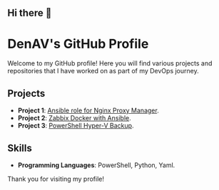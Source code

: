 ## Hi there 👋

<!--
**DenAV/DenAV** is a ✨ _special_ ✨ repository because its `README.md` (this file) appears on your GitHub profile.

Here are some ideas to get you started:

- 🔭 I’m currently working on ...
- 🌱 I’m currently learning ...
- 👯 I’m looking to collaborate on ...
- 🤔 I’m looking for help with ...
- 💬 Ask me about ...
- 📫 How to reach me: ...
- 😄 Pronouns: ...
- ⚡ Fun fact: ...
-->

# DenAV's GitHub Profile

Welcome to my GitHub profile! Here you will find various projects and repositories that I have worked on as part of my DevOps journey.

## Projects

- **Project 1**: [Ansible role for Nginx Proxy Manager](https://github.com/DenAV/nginx-proxy-manager-ansible).
- **Project 2**: [Zabbix Docker with Ansible](https://github.com/DenAV/ansible-zabbix-docker).
- **Project 3**: [PowerShell Hyper-V Backup](https://github.com/DenAV/powershell-hyperv-backup).

## Skills

- **Programming Languages**: PowerShell, Python, Yaml.
<!--
- **Tools and Technologies**:  
- **DevOps Practices**: 
-->

Thank you for visiting my profile!
